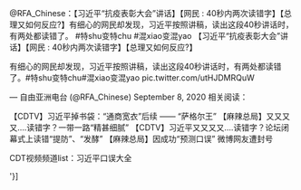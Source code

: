 @RFA_Chinese：【习近平“抗疫表彰大会”讲话】【网民 : 40秒内两次读错字】【总理又如何反应?】有细心的网民却发现，习近平按照讲稿，读出这段40秒讲话时，有两处都读错了。 #特shu变特chu #混xiao变混yao 【习近平“抗疫表彰大会”讲话】【网民 : 40秒内两次读错字】【总理又如何反应?】

有细心的网民却发现，习近平按照讲稿，读出这段40秒讲话时，有两处都读错了。#特shu变特chu#混xiao变混yao pic.twitter.com/utHJDMRQuW

&mdash; 自由亚洲电台 (@RFA_Chinese) September 8, 2020 相关阅读：

【CDTV】习近平掉书袋：“通商宽衣”后续 —— “萨格尔王” 【麻辣总局】又又又又&#8230;.读错字？一带一路“精甚细腻” 【CDTV】习近平又又又又….读错字？论坛闭幕式上读错“提防”、“发酵” 【麻辣总局】因成功“预测口误” 微博网友遭封号 

CDT视频频道list：习近平口误大全

'}]